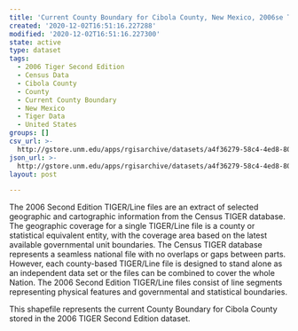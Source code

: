 ```yaml
---
title: 'Current County Boundary for Cibola County, New Mexico, 2006se TIGER'
created: '2020-12-02T16:51:16.227288'
modified: '2020-12-02T16:51:16.227300'
state: active
type: dataset
tags:
  - 2006 Tiger Second Edition
  - Census Data
  - Cibola County
  - County
  - Current County Boundary
  - New Mexico
  - Tiger Data
  - United States
groups: []
csv_url: >-
  http://gstore.unm.edu/apps/rgisarchive/datasets/a4f36279-58c4-4ed8-80b9-b49eca75c32a/tgr2006se_cibo_ctycu.derived.csv
json_url: >-
  http://gstore.unm.edu/apps/rgisarchive/datasets/a4f36279-58c4-4ed8-80b9-b49eca75c32a/tgr2006se_cibo_ctycu.derived.json
layout: post

---
```

The 2006 Second Edition TIGER/Line files are an extract of selected geographic and cartographic information from the Census TIGER database.  The geographic coverage for a single TIGER/Line file is a county or statistical equivalent entity, with the coverage area based on the latest available governmental unit boundaries. The Census TIGER database represents a seamless national file with no overlaps or gaps between parts.  However, each county-based TIGER/Line file is designed to stand alone as an independent data set or the files can be combined to cover the whole Nation.  The 2006 Second Edition  TIGER/Line files consist of line segments representing physical features and governmental and statistical boundaries.  

This shapefile represents the current County Boundary for Cibola County stored in the 2006 TIGER Second Edition dataset.
